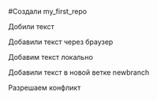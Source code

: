 #Создали my_first_repo

Добили текст

Добавили текст через браузер


Добавим текст локально

Добавили текст в новой ветке newbranch

Разрешаем конфликт
